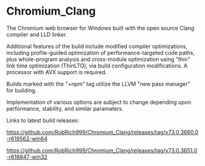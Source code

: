 # Chromium_Clang

The Chromium web browser for Windows built with the open source Clang compiler and LLD linker.

Additional features of the build include modified compiler optimizations, including profile-guided optimization of performance-targeted code paths, plus whole-program analysis and cross-module optimization using "thin" link time optimization (ThinLTO), via build configuration modifications. A processor with AVX support is required.

Builds marked with the "+npm" tag utilize the LLVM "new pass manager" for building.

Implementation of various options are subject to change depending upon performance, stability, and similar paramaters.

Links to latest build releases:

https://github.com/RobRich999/Chromium_Clang/releases/tag/v73.0.3660.0-r619562-win64

https://github.com/RobRich999/Chromium_Clang/releases/tag/v73.0.3651.0-r618847-win32
